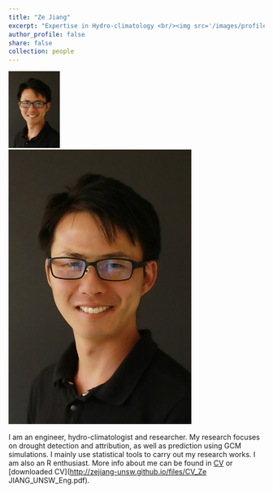 ```yaml
---
title: "Ze Jiang"
excerpt: "Expertise in Hydro-climatology <br/><img src='/images/profile.jpg' style='height: 10%; width: 10%; object-fit: contain' alt='Avatar' class='avatar'/>"
author_profile: false
share: false
collection: people
---
```


<div><img src='/images/profile.jpg' style='height: 20%; width: 20%; object-fit: contain'/></div>

<img src="/images/profile.jpg" alt="Avatar" class="avatar"/>

I am an engineer, hydro-climatologist and researcher. My research focuses on drought detection and attribution, as well as prediction using GCM simulations. I mainly use statistical tools to carry out my research works. I am also an R enthusiast. 
More info about me can be found in [CV](https://zejiang-unsw.github.io/cv/) or [downloaded CV](http://zejiang-unsw.github.io/files/CV_Ze JIANG_UNSW_Eng.pdf).